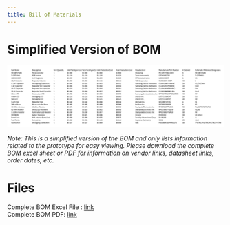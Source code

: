```yaml
---
title: Bill of Materials
---
```


# Simplified Version of BOM
![BOM](Images/diagrams/BOMSHORT.png)

*Note: This is a simplified version of the BOM and only lists information related to the prototype for easy viewing. Please download the complete BOM excel sheet or PDF for information on vendor links, datasheet links, order dates, etc.*

# Files
Complete BOM Excel File : [link](Images/BOM.xlsx)  
Complete BOM PDF: [link](PDF/BOM.pdf)